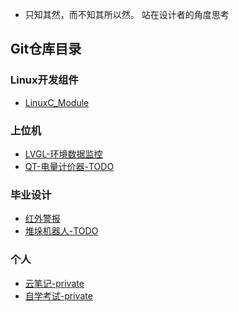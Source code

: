 - 只知其然，而不知其所以然。 站在设计者的角度思考

## Git仓库目录
### Linux开发组件
- [LinuxC_Module](https://github.com/useryu1015/module_C)

### 上位机
- [LVGL-环境数据监控](https://github.com/useryu1015/lvgl_demo/tree/main/lcd_wdd)
- [QT-电量计价器-TODO]()

### 毕业设计
- [红外警报](https://github.com/useryu1015/college_item/tree/main/1.alarm_sys)
- [堆垛机器人-TODO](https://github.com/useryu1015/college_item/tree/main/2.robot)

### 个人
- [云笔记-private](https://github.com/useryu1015/cloud_note)
- [自学考试-private](https://github.com/useryu1015/XKD)

<!---
useryu1015/useryu1015 is a ✨ special ✨ repository because its `README.md` (this file) appears on your GitHub profile.
You can click the Preview link to take a look at your changes.


TODO：
  嵌入式智能家居
  客厅电动投影布， 电视柜背景墙（置物墙），电动窗帘

技术栈：
  MQTT服务器，交互协议
  LVGL界面UI
  天猫精灵交互接口
  windos交互控件
  3D打印
  水电走线

  *单片机
  硬件基础
  wifi模块
  蓝牙模块
  OLED屏显
  RGB灯条
  
  
--->



